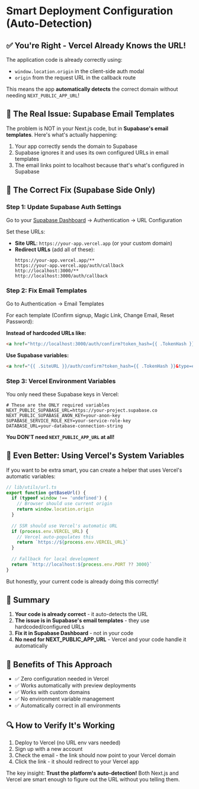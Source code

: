 # Smart Deployment Configuration (Auto-Detection)

## ✅ You're Right - Vercel Already Knows the URL!

The application code is already correctly using:
- `window.location.origin` in the client-side auth modal
- `origin` from the request URL in the callback route

This means the app **automatically detects** the correct domain without needing `NEXT_PUBLIC_APP_URL`!

## 🎯 The Real Issue: Supabase Email Templates

The problem is NOT in your Next.js code, but in **Supabase's email templates**. Here's what's actually happening:

1. Your app correctly sends the domain to Supabase
2. Supabase ignores it and uses its own configured URLs in email templates
3. The email links point to localhost because that's what's configured in Supabase

## 🔧 The Correct Fix (Supabase Side Only)

### Step 1: Update Supabase Auth Settings
Go to your [Supabase Dashboard](https://supabase.com/dashboard) → Authentication → URL Configuration

Set these URLs:
- **Site URL**: `https://your-app.vercel.app` (or your custom domain)
- **Redirect URLs** (add all of these):
  ```
  https://your-app.vercel.app/**
  https://your-app.vercel.app/auth/callback
  http://localhost:3000/**
  http://localhost:3000/auth/callback
  ```

### Step 2: Fix Email Templates
Go to Authentication → Email Templates

For each template (Confirm signup, Magic Link, Change Email, Reset Password):

**Instead of hardcoded URLs like:**
```html
<a href="http://localhost:3000/auth/confirm?token_hash={{ .TokenHash }}">Confirm</a>
```

**Use Supabase variables:**
```html
<a href="{{ .SiteURL }}/auth/confirm?token_hash={{ .TokenHash }}&type=email">Confirm</a>
```

### Step 3: Vercel Environment Variables
You only need these Supabase keys in Vercel:

```env
# These are the ONLY required variables
NEXT_PUBLIC_SUPABASE_URL=https://your-project.supabase.co
NEXT_PUBLIC_SUPABASE_ANON_KEY=your-anon-key
SUPABASE_SERVICE_ROLE_KEY=your-service-role-key
DATABASE_URL=your-database-connection-string
```

**You DON'T need `NEXT_PUBLIC_APP_URL` at all!**

## 🚀 Even Better: Using Vercel's System Variables

If you want to be extra smart, you can create a helper that uses Vercel's automatic variables:

```typescript
// lib/utils/url.ts
export function getBaseUrl() {
  if (typeof window !== 'undefined') {
    // Browser should use current origin
    return window.location.origin
  }
  
  // SSR should use Vercel's automatic URL
  if (process.env.VERCEL_URL) {
    // Vercel auto-populates this
    return `https://${process.env.VERCEL_URL}`
  }
  
  // Fallback for local development
  return `http://localhost:${process.env.PORT ?? 3000}`
}
```

But honestly, your current code is already doing this correctly!

## 📝 Summary

1. **Your code is already correct** - it auto-detects the URL
2. **The issue is in Supabase's email templates** - they use hardcoded/configured URLs
3. **Fix it in Supabase Dashboard** - not in your code
4. **No need for NEXT_PUBLIC_APP_URL** - Vercel and your code handle it automatically

## 🎉 Benefits of This Approach

- ✅ Zero configuration needed in Vercel
- ✅ Works automatically with preview deployments
- ✅ Works with custom domains
- ✅ No environment variable management
- ✅ Automatically correct in all environments

## 🔍 How to Verify It's Working

1. Deploy to Vercel (no URL env vars needed)
2. Sign up with a new account
3. Check the email - the link should now point to your Vercel domain
4. Click the link - it should redirect to your Vercel app

The key insight: **Trust the platform's auto-detection!** Both Next.js and Vercel are smart enough to figure out the URL without you telling them.
